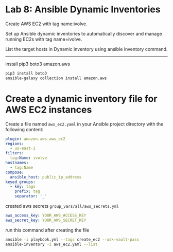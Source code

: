 # Lab 8: Ansible Dynamic Inventories
Create AWS EC2 with tag name:ivolve.

Set up Ansible dynamic inventories to automatically discover and manage running EC2s with tag name=ivolve.

List the target hosts in Dynamic inventory using ansible inventory command.

---

install pip3 boto3 amazon.aws 

```bash
pip3 install boto3 
ansible-galaxy collection install amazon.aws
```
# Create a dynamic inventory file for AWS EC2 instances
Create a file named `aws_ec2.yaml` in your Ansible project directory with the following content:

```yaml
plugin: amazon.aws.aws_ec2
regions:
  - us-east-1 
filters:
  tag:Name: ivolve
hostnames:
  - tag:Name
compose:
  ansible_host: public_ip_address
keyed_groups:
  - key: tags
    prefix: tag
    separator: '_'
```

created aws secrets
`group_vars/all/aws_secrets.yml`

```yaml
aws_access_key: YOUR_AWS_ACCESS_KEY
aws_secret_key: YOUR_AWS_SECRET_KEY
```
run this command after creating the file

```bash
ansible -i playbook.yml --tags create_ec2 --ask-vault-pass 
ansible-inventory -i aws_ec2.yaml --list
```